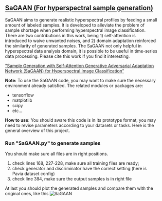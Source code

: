 ## [SaGAAN (For hyperspectral sample generation)](https://www.mdpi.com/2072-4292/12/5/843)

SaGAAN aims to generate realistic hyperspectral profiles by feeding a small amount of labeled samples. It is developed to alleviate the problem of sample shortage when performing hyperspectral image classification. There are two contributions in this work, being 1) self-attention is introduced to waive unwanted noises, and 2) domain adaptation reinforced the similarity of generated samples. The SaGAAN not only helpful in hyperspectral data analysis domain, it is possible to be useful in time-series data processing. Please cite this work if you find it interesting.

["Sample Generation with Self-Attention Generative Adversarial Adaptation Network (SaGAAN) for Hyperspectral Image Classification"](https://www.mdpi.com/2072-4292/12/5/843)

**Note:**
To use the SaGAAN code, you may want to make sure the necessary environment already satisfied. The related modules or packages are:
- tensorflow
- matplotlib
- scipy
- etc...

**How to use:**
You should aware this code is in its prototype format, you may need to revise parameters according to your datasets or tasks. Here is the general overview of this project.

### Run "SaGAAN.py" to generate samples
You should make sure all files are in right positions.
1. check lines 168, 227-228, make sure all training files are ready;
2. check generator and discriminator have the correct setting (here is Pavia dataset config)
3. check line 384, make sure the output samples is in right file

At last you should plot the generated samples and compare them with the original ones, like this 
![SaGAAN](https://www.mdpi.com/remotesensing/remotesensing-12-00843/article_deploy/html/images/remotesensing-12-00843-g002-550.jpg)  
